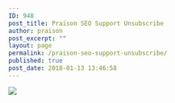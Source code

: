```yaml
---
ID: 948
post_title: Praison SEO Support Unsubscribe
author: praison
post_excerpt: ""
layout: page
permalink: /praison-seo-support-unsubscribe/
published: true
post_date: 2018-01-13 13:46:58
---
```

<A HREF="https://www.paypal.com/cgi-bin/webscr?cmd=_subscr-find&alias=3YPSGJFTRBAGE">
<IMG SRC="https://www.paypalobjects.com/en_GB/i/btn/btn_unsubscribe_LG.gif" BORDER="0">
</A>